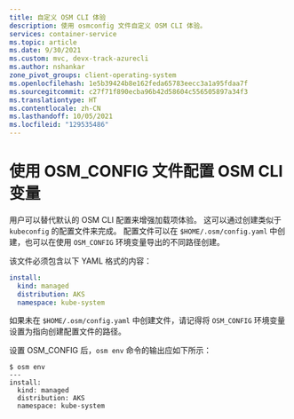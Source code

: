 ```yaml
---
title: 自定义 OSM CLI 体验
description: 使用 osmconfig 文件自定义 OSM CLI 体验。
services: container-service
ms.topic: article
ms.date: 9/30/2021
ms.custom: mvc, devx-track-azurecli
ms.author: nshankar
zone_pivot_groups: client-operating-system
ms.openlocfilehash: 1e5b39424b8e162feda65783eecc3a1a95fdaa7f
ms.sourcegitcommit: c27f71f890ecba96b42d58604c556505897a34f3
ms.translationtype: HT
ms.contentlocale: zh-CN
ms.lasthandoff: 10/05/2021
ms.locfileid: "129535486"
---
```

# <a name="configure-osm-cli-variables-with-an-osm_config-file"></a>使用 OSM_CONFIG 文件配置 OSM CLI 变量

用户可以替代默认的 OSM CLI 配置来增强加载项体验。 这可以通过创建类似于 `kubeconfig` 的配置文件来完成。 配置文件可以在 `$HOME/.osm/config.yaml` 中创建，也可以在使用 `OSM_CONFIG` 环境变量导出的不同路径创建。

该文件必须包含以下 YAML 格式的内容：

```yaml
install:
  kind: managed
  distribution: AKS
  namespace: kube-system
```

如果未在 `$HOME/.osm/config.yaml` 中创建文件，请记得将 `OSM_CONFIG` 环境变量设置为指向创建配置文件的路径。

设置 OSM_CONFIG 后，`osm env` 命令的输出应如下所示： 

```console
$ osm env
--- 
install:
  kind: managed
  distribution: AKS
  namespace: kube-system
```